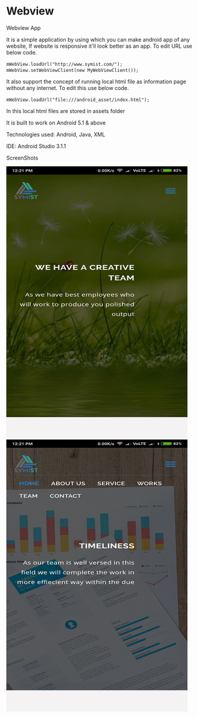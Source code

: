 # Webview

Webview App

It is a simple application by using which you can make android app of any website, If website is responsive it'll look better as an app.
To edit URL use below code.
```
mWebView.loadUrl("http://www.symist.com/");
mWebView.setWebViewClient(new MyWebViewClient());
```
It also support the concept of running local html file as information page without any internet. To edit this use below code.
```
mWebView.loadUrl("file:///android_asset/index.html");
```
In this local html files are stored in assets folder

It is built to work on Android 5.1 & above

Technologies used: Android, Java, XML

IDE: Android Studio 3.1.1

ScreenShots

![picture](1.png) ![picture](2.png)
